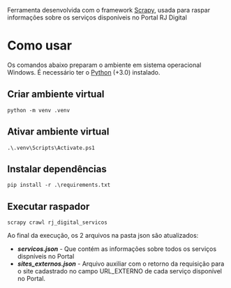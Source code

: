 Ferramenta desenvolvida com o framework [Scrapy](https://scrapy.org), usada para raspar informações sobre os serviços disponíveis no Portal RJ Digital

# Como usar
Os comandos abaixo preparam o ambiente em sistema operacional Windows. É necessário ter o [Python](https://docs.python.org/3/) (+3.0) instalado.

## Criar ambiente virtual
``` console
python -m venv .venv
```

## Ativar ambiente virtual
``` console
.\.venv\Scripts\Activate.ps1
```

## Instalar dependências
``` console
pip install -r .\requirements.txt
```

## Executar raspador
``` console
scrapy crawl rj_digital_servicos
```

Ao final da execução, os 2 arquivos na pasta json são atualizados: 
- ***servicos.json*** - Que contém as informações sobre todos os serviços dispníveis no Portal
- ***sites_externos.json*** - Arquivo auxiliar com o retorno da requisição para o site cadastrado no campo URL_EXTERNO de cada serviço disponível no Portal.
